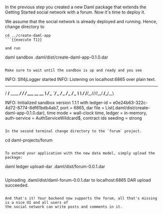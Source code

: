 In the previous step you created a new Daml package that extends the Getting Started social network
with a forum. Now it's time to deploy it.

We assume that the social network is already deployed and running. Hence, change directory to
```
cd ../create-daml-app
```{{execute T1}}

and run

```
daml sandbox .daml/dist/create-daml-app-0.1.0.dar
```{{execute}}

Make sure to wait until the sandbox is up and ready and you see

```
INFO: Slf4jLogger started
INFO: Listening on localhost:6865 over plain text.
   ____             ____
  / __/__ ____  ___/ / /  ___ __ __
 _\ \/ _ `/ _ \/ _  / _ \/ _ \\ \ /
/___/\_,_/_//_/\_,_/_.__/\___/_\_\

INFO: Initialized sandbox version 1.1.1 with ledger-id = e0e24b63-322c-4d72-8774-8df61bdb4ab7, port = 6865, dar file = List(.daml/dist/create-daml-app-0.1.0.dar), time mode = wall-clock time, ledger = in-memory, auth-service = AuthServiceWildcard$, contract ids seeding = strong

```

In the second terminal change directory to the `forum` project.

```
cd daml-projects/forum
```{{execute T2}}

To extend your application with the new data model, simply upload the package:

```
daml ledger upload-dar .daml/dist/forum-0.0.1.dar
```{{execute T2}}

```
Uploading .daml/dist/daml-forum-0.0.1.dar to localhost:6865
DAR upload succeeded.
```

And that's it! Your backend now supports the forum, all that's missing is a nice UI and all users of
the social network can write posts and comments in it.
